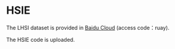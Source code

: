 # HSIE

The LHSI dataset is provided in [Baidu Cloud](https://pan.baidu.com/s/1OBlPHrU5Rg_MLaxs0FGS2g) (access code：ruay).

The HSIE code is uploaded.
